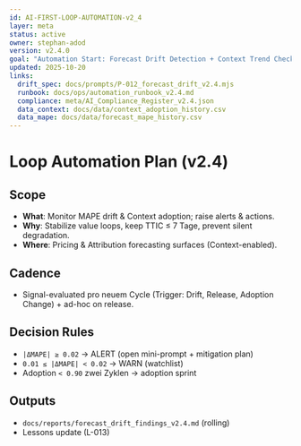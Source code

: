 ```yaml
---
id: AI-FIRST-LOOP-AUTOMATION-v2_4
layer: meta
status: active
owner: stephan-adod
version: v2.4.0
goal: "Automation Start: Forecast Drift Detection + Context Trend Checks (Cycle-2 rollout)"
updated: 2025-10-20
links:
  drift_spec: docs/prompts/P-012_forecast_drift_v2.4.mjs
  runbook: docs/ops/automation_runbook_v2.4.md
  compliance: meta/AI_Compliance_Register_v2.4.json
  data_context: docs/data/context_adoption_history.csv
  data_mape: docs/data/forecast_mape_history.csv
---
```


# Loop Automation Plan (v2.4)

## Scope
- **What**: Monitor MAPE drift & Context adoption; raise alerts & actions.
- **Why**: Stabilize value loops, keep TTIC ≤ 7 Tage, prevent silent degradation.
- **Where**: Pricing & Attribution forecasting surfaces (Context-enabled).

## Cadence
- Signal-evaluated pro neuem Cycle (Trigger: Drift, Release, Adoption Change) + ad-hoc on release.

## Decision Rules
- `|ΔMAPE| ≥ 0.02` → ALERT (open mini-prompt + mitigation plan)
- `0.01 ≤ |ΔMAPE| < 0.02` → WARN (watchlist)
- Adoption `< 0.90` zwei Zyklen → adoption sprint

## Outputs
- `docs/reports/forecast_drift_findings_v2.4.md` (rolling)
- Lessons update (L-013)
